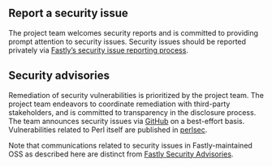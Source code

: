 ## Report a security issue

The project team welcomes security reports and is committed to providing prompt attention to security issues. Security issues should be reported privately via [Fastly’s security issue reporting process](https://www.fastly.com/security/report-security-issue).

## Security advisories

Remediation of security vulnerabilities is prioritized by the project team. The project team endeavors to coordinate remediation with third-party stakeholders, and is committed to transparency in the disclosure process. The team announces security issues via [GitHub](https://github.com/fastly/fastly-perl/releases) on a best-effort basis. Vulnerabilities related to Perl itself are published in [perlsec](https://perldoc.perl.org/perlsec).

Note that communications related to security issues in Fastly-maintained OSS as described here are distinct from [Fastly Security Advisories](https://www.fastly.com/security-advisories).
